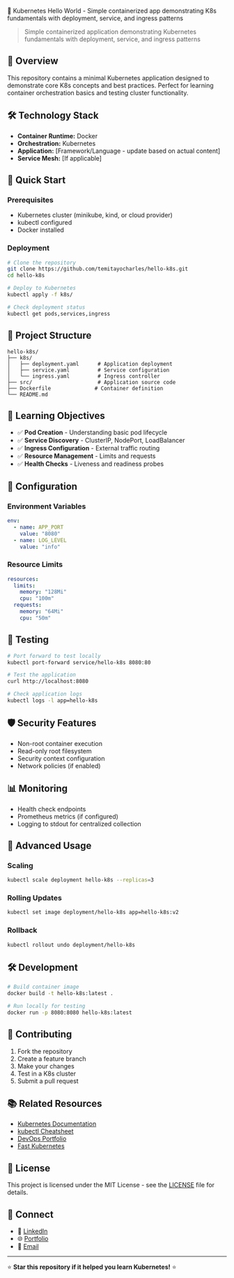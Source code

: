 🚀 Kubernetes Hello World - Simple containerized app demonstrating K8s fundamentals with deployment, service, and ingress patterns
> Simple containerized application demonstrating Kubernetes fundamentals with deployment, service, and ingress patterns

## 🎯 Overview

This repository contains a minimal Kubernetes application designed to demonstrate core K8s concepts and best practices. Perfect for learning container orchestration basics and testing cluster functionality.

## 🛠️ Technology Stack

- **Container Runtime:** Docker
- **Orchestration:** Kubernetes
- **Application:** [Framework/Language - update based on actual content]
- **Service Mesh:** [If applicable]

## 🚀 Quick Start

### Prerequisites
- Kubernetes cluster (minikube, kind, or cloud provider)
- kubectl configured
- Docker installed

### Deployment

```bash
# Clone the repository
git clone https://github.com/temitayocharles/hello-k8s.git
cd hello-k8s

# Deploy to Kubernetes
kubectl apply -f k8s/

# Check deployment status
kubectl get pods,services,ingress
```

## 📁 Project Structure

```
hello-k8s/
├── k8s/
│   ├── deployment.yaml      # Application deployment
│   ├── service.yaml         # Service configuration
│   └── ingress.yaml         # Ingress controller
├── src/                     # Application source code
├── Dockerfile              # Container definition
└── README.md
```

## 🎯 Learning Objectives

- ✅ **Pod Creation** - Understanding basic pod lifecycle
- ✅ **Service Discovery** - ClusterIP, NodePort, LoadBalancer
- ✅ **Ingress Configuration** - External traffic routing
- ✅ **Resource Management** - Limits and requests
- ✅ **Health Checks** - Liveness and readiness probes

## 🔧 Configuration

### Environment Variables
```yaml
env:
  - name: APP_PORT
    value: "8080"
  - name: LOG_LEVEL
    value: "info"
```

### Resource Limits
```yaml
resources:
  limits:
    memory: "128Mi"
    cpu: "100m"
  requests:
    memory: "64Mi"
    cpu: "50m"
```

## 🧪 Testing

```bash
# Port forward to test locally
kubectl port-forward service/hello-k8s 8080:80

# Test the application
curl http://localhost:8080

# Check application logs
kubectl logs -l app=hello-k8s
```

## 🛡️ Security Features

- Non-root container execution
- Read-only root filesystem
- Security context configuration
- Network policies (if enabled)

## 📊 Monitoring

- Health check endpoints
- Prometheus metrics (if configured)
- Logging to stdout for centralized collection

## 🚀 Advanced Usage

### Scaling
```bash
kubectl scale deployment hello-k8s --replicas=3
```

### Rolling Updates
```bash
kubectl set image deployment/hello-k8s app=hello-k8s:v2
```

### Rollback
```bash
kubectl rollout undo deployment/hello-k8s
```

## 🛠️ Development

```bash
# Build container image
docker build -t hello-k8s:latest .

# Run locally for testing
docker run -p 8080:8080 hello-k8s:latest
```

## 📝 Contributing

1. Fork the repository
2. Create a feature branch
3. Make your changes
4. Test in a K8s cluster
5. Submit a pull request

## 📚 Related Resources

- [Kubernetes Documentation](https://kubernetes.io/docs/)
- [kubectl Cheatsheet](https://kubernetes.io/docs/reference/kubectl/cheatsheet/)
- [DevOps Portfolio](https://github.com/temitayocharles/devops-portfolio)
- [Fast Kubernetes](https://github.com/temitayocharles/Fast-Kubernetes)

## 📄 License

This project is licensed under the MIT License - see the [LICENSE](LICENSE) file for details.

## 🤝 Connect

- 💼 [LinkedIn](https://linkedin.com/in/temitayocharles)
- 🌐 [Portfolio](https://temitayocharles.github.io)
- 📧 [Email](mailto:temitayocharles@example.com)

---

⭐ **Star this repository if it helped you learn Kubernetes!** ⭐
